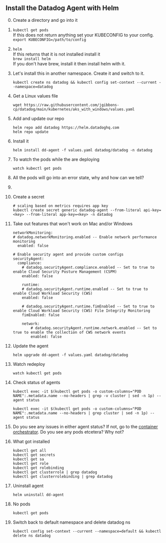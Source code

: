 Install the Datadog Agent with Helm
--

0. Create a directory and go into it
1. ```kubectl get pods```  
   If this does not return anything set your KUBECONFIG to your config.  
   ```export KUBECONFIG=/path/to/config```  
2. ```helm```  
   If this returns that it is not installed install it  
   ```brew install helm```  
   If you don't have brew, install it then install helm with it.  
3. Let's install this in another namespace. Create it and switch to it.
   ```  
   kubectl create ns datadog && kubectl config set-context --current --namespace=datadog
   ```  
4. Get a Linux values file  
   ```  
   wget https://raw.githubusercontent.com/jgibbons-cp/datadog/main/kubernetes/aks_with_windows/values.yaml
   ```  
5. Add and update our repo  
   ```  
   helm repo add datadog https://helm.datadoghq.com  
   helm repo update  
   ```  
6. Install it  
   ```
   helm install dd-agent -f values.yaml datadog/datadog -n datadog
   ```
7. To watch the pods while the are deploying  
   ```  
   watch kubectl get pods  
   ```  
8. All the pods will go into an error state, why and how can we tell?
9. 
10. Create a secret  
    ```
    # scaling based on metrics requires app key
    kubectl create secret generic datadog-agent --from-literal api-key=<key> --from-literal app-key=<key> -n datadog
    ```  
11. Take out features that won't work on Mac and/or Windows  
    ```
    networkMonitoring:
    # datadog.networkMonitoring.enabled -- Enable network performance monitoring
      enabled: false

    # Enable security agent and provide custom configs
    securityAgent:
      compliance:
        # datadog.securityAgent.compliance.enabled -- Set to true to enable Cloud Security Posture Management (CSPM)
        enabled: false

        runtime:
        # datadog.securityAgent.runtime.enabled -- Set to true to enable Cloud Workload Security (CWS)
        enabled: false

        # datadog.securityAgent.runtime.fimEnabled -- Set to true to enable Cloud Workload Security (CWS) File Integrity Monitoring
        fimEnabled: false

        network:
            # datadog.securityAgent.runtime.network.enabled -- Set to true to enable the collection of CWS network events
            enabled: false
    ```  
12. Update the agent  
    ```  
    helm upgrade dd-agent -f values.yaml datadog/datadog  
    ```  
13. Watch redeploy  
    ```  
    watch kubectl get pods  
    ```  
14. Check status of agents  
    ```  
    kubectl exec -it $(kubectl get pods -o custom-columns="POD NAME":.metadata.name --no-headers | grep -v cluster | sed -n 1p) -- agent status  
  
    kubectl exec -it $(kubectl get pods -o custom-columns="POD NAME":.metadata.name --no-headers | grep cluster | sed -n 1p) -- agent status  
    ```  
15. Do you see any issues in either agent status?  If not, go to the [container orchestrator](https://app.datadoghq.com/orchestration/overview/pod).  Do you see any pods etcetera?  Why not?  
  
16. What got installed  
    ```  
    kubectl get all  
    kubectl get secrets  
    kubectl get sa  
    kubectl get role  
    kubectl get rolebinding  
    kubectl get clusterrole | grep datadog  
    kubectl get clusterrolebinding | grep datadog  
    ```  
16. Uninstall agent  
    ```  
    helm uninstall dd-agent  
    ```  
17. No pods  
    ```  
    kubectl get pods  
    ```  
18. Switch back to default namespace and delete datadog ns
    ```  
    kubectl config set-context --current --namespace=default && kubectl delete ns datadog
    ```  
